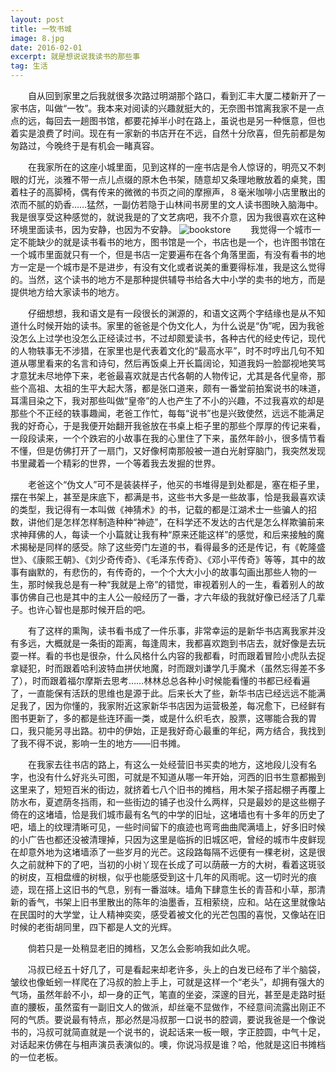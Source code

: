 ```yaml
---
layout: post
title: 一牧书城
image: 8.jpg
date: 2016-02-01
excerpt: 就是想说说我读书的那些事
tag: 生活
---
```

　　自从回到家里之后我就很多次路过明湖那个路口，看到汇丰大厦二楼新开了一家书店，叫做“一牧”。我本来对阅读的兴趣就挺大的，无奈图书馆离我家不是一点点的远，每回去一趟图书馆，都要花掉半小时在路上，虽说也是另一种惬意，但也着实是浪费了时间。现在有一家新的书店开在不远，自然十分欣喜，但先前都是匆匆路过，今晚终于是有机会一睹真容。

　　在我家所在的这座小城里面，见到这样的一座书店是令人惊讶的，明亮又不刺眼的灯光，淡雅不带一点儿点缀的原木色书架，随意却又条理地散放着的桌凳，围着柱子的高脚椅，偶有传来的微微的书页之间的摩擦声，８毫米咖啡小店里散出的浓而不腻的奶香……猛然，一副仿若隐于山林间书房里的文人读书图映入脑海中。我是很享受这种感觉的，就说我是的了文艺病吧，我不介意，因为我很喜欢在这种环境里面读书，因为安静，也因为不安静。
![bookstore]({{site.baseurl}}/content/images/7.jpg)
　　我觉得一个城市一定不能缺少的就是读书看书的地方，图书馆是一个，书店也是一个，也许图书馆在一个城市里面就只有一个，但是书店一定要遍布在各个角落里面，有没有看书的地方一定是一个城市是不是进步，有没有文化或者说美的重要得标准，我是这么觉得的。当然，这个读书的地方不是那种提供辅导书给各大中小学的卖书的地方，而是提供地方给大家读书的地方。

　　仔细想想，我和语文是有一段很长的渊源的，和语文这两个字结缘也是从不知道什么时候开始的读书。家里的爸爸是个伪文化人，为什么说是“伪”呢，因为我爸没怎么上过学也没怎么正经读过书，不过却颇爱读书，各种古代的经史传记，现代的人物轶事无不涉猎，在家里也是代表着文化的“最高水平”，时不时哼出几句不知道从哪里看来的名言和诗句，然后再饭桌上开长篇阔论，知道我妈一脸鄙视地笑骂才意犹未尽地停下来，老爸最喜欢就是古代各朝的人物传记，尤其是各代皇帝，那些个高祖、太祖的生平大起大落，都是张口道来，颇有一番堂前拍案说书的味道，耳濡目染之下，我对那些叫做“皇帝”的人也产生了不小的兴趣，不过我喜欢的却是那些个不正经的轶事趣闻，老爸工作忙，每每“说书”也是兴致使然，远远不能满足我的好奇心，于是我便开始翻开我爸放在书桌上柜子里的那些个厚厚的传记来看，一段段读来，一个个跌宕的小故事在我的心里住了下来，虽然年龄小，很多情节看不懂，但是仿佛打开了一扇门，又好像柯南那般被一道白光射穿脑门，我突然发现书里藏着一个精彩的世界，一个等着我去发掘的世界。

　　老爸这个“伪文人”可不是装装样子，他买的书堆得是到处都是，塞在柜子里，摆在书架上，甚至是床底下，都满是书，这些书大多是一些故事，恰是我最喜欢读的类型，我记得有一本叫做《神猜术》的书，记载的都是江湖术士一些骗人的招数，讲他们是怎样怎样制造种种“神迹”，在科学还不发达的古代是怎么样欺骗前来求神拜佛的人，每读一个小篇就让我有种“原来还能这样”的感觉，和后来接触的魔术揭秘是同样的感受。除了这些旁门左道的书，看得最多的还是传记，有《乾隆盛世》、《康熙王朝》、《刘少奇传奇》、《毛泽东传奇》、《邓小平传奇》等等，其中的故事有幽默的，有悲伤的，有传奇的，一个个大大小小的故事勾画出那些人物的一生，那时候我总是有一种“我就是上帝”的错觉，审视着别人的一生，看着别人的故事仿佛自己也是其中的主人公一般经历了一番，才六年级的我就好像已经活了几辈子。也许心智也是那时候开启的吧。

　　有了这样的熏陶，读书看书成了一件乐事，非常幸运的是新华书店离我家并没有多远，大概就是一条街的距离，每逢周末，我都喜欢跑到书店去，就好像是去玩耍一样。看的书也是很杂，什么风格什么内容的我都看，时而跟着冒险小虎队去捉拿疑犯，时而跟着哈利波特血拼伏地魔，时而跟刘谦学几手魔术（虽然忘得差不多了），时而跟着福尔摩斯去思考……林林总总各种小时候能看懂的书都已经看遍了，一直能保有活跃的思维也是源于此。后来长大了些，新华书店已经远远不能满足我了，因为你懂的，我家附近这家新华书店因为运营极差，每况愈下，已经鲜有图书更新了，多的都是些连环画一类，或是什么织毛衣，股票，这哪能合我的胃口，我只能另寻出路。初中的伊始，正是我好奇心最重的年纪，两方结合，我找到了我不得不说，影响一生的地方——旧书摊。

　　在我家去往书店的路上，有这么一处经营旧书买卖的地方，这地段儿没有名字，也没有什么好兆头可图，可就是不知道从哪一年开始，河西的旧书生意都搬到这里来了，短短百米的街边，就挤着七八个旧书的摊档，用木架子搭起棚子再覆上防水布，夏遮荫冬挡雨，和一些街边的铺子也没什么两样，只是最妙的是这些棚子倚在的这堵墙，恰是我们城市最有名气的中学的旧址，这堵墙也有十多年的历史了吧，墙上的纹理清晰可见，一些时间留下的痕迹也弯弯曲曲爬满墙上，好多旧时候的小广告也都还没被清理掉，只因为这里是临拆的旧城区吧，曾经的城市牛皮鲜现在却意外地为这堵墙添了一些岁月的光芒。这段路每隔不远便有一棵老树，这是很久之前就种下的了吧，当初的小树丫现在长成了可以荫蔽一方的大树，看着这斑驳的树皮，互相盘缠的树根，似乎也能感受到这十几年的风雨呢。这一切时光的痕迹，现在搭上这旧书的气息，别有一番滋味。墙角下肆意生长的青苔和小草，那清新的香气，书架上旧书里散出的陈年的油墨香，互相萦绕，应和。站在这里就像站在民国时的大学堂，让人精神奕奕，感受着被文化的光芒包围的喜悦，又像站在旧时候的老街胡同里，四下都是人文的光辉。

　　倘若只是一处稍显老旧的摊档，又怎么会影响我如此久呢。

　　冯叔已经五十好几了，可是看起来却老许多，头上的白发已经布了半个脑袋，皱纹也像蚯蚓一样爬在了冯叔的脸上手上，可就是这样一个“老头”，却拥有强大的气场，虽然年龄不小，却一身的正气，笔直的坐姿，深邃的目光，甚至是走路时挺直的腰板，虽然蛮有一副旧文人的做派，却丝毫不显做作，不经意间流露出刚正不阿的气质。要说最有特点，那必然是冯叔那一口说书的腔调，要说我爸是一个像说书的，冯叔可就简直就是一个说书的，说起话来一板一眼，字正腔圆，中气十足，对话起来仿佛在与相声演员表演似的。噢，你说冯叔是谁？哈，他就是这旧书摊档的一位老板。